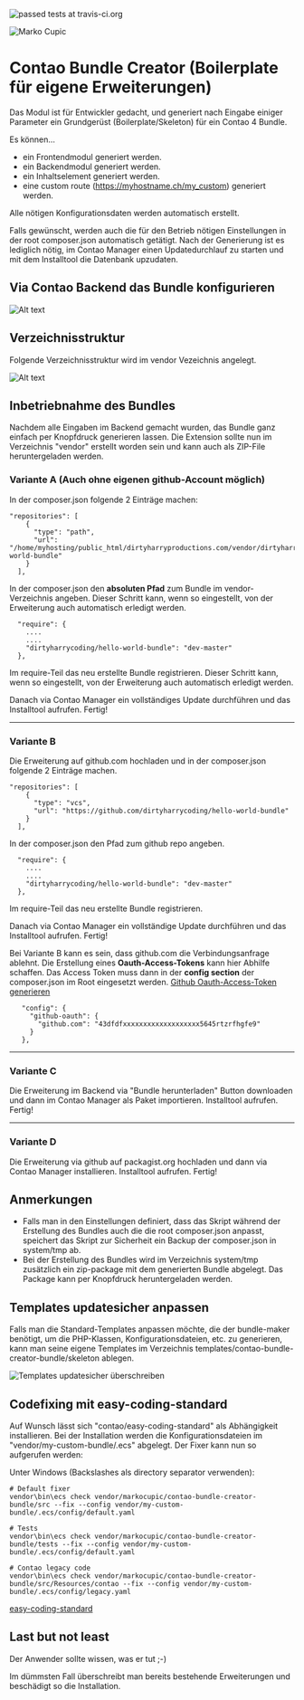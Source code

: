![passed tests at travis-ci.org](https://travis-ci.org/markocupic/contao-bundle-creator-bundle.svg?branch=master "")


![Marko Cupic](src/Resources/docs/logo.png?raw=true "Marko Cupic")


# Contao Bundle Creator (Boilerplate für eigene Erweiterungen)

Das Modul ist für Entwickler gedacht, und generiert nach Eingabe einiger Parameter ein Grundgerüst (Boilerplate/Skeleton) für ein Contao 4 Bundle. 

Es können...
- ein Frontendmodul generiert werden.
- ein Backendmodul generiert werden.
- ein Inhaltselement generiert werden. 
- eine custom route (https://myhostname.ch/my_custom) generiert werden.

Alle nötigen Konfigurationsdaten werden automatisch erstellt.

Falls gewünscht, werden auch die für den Betrieb nötigen Einstellungen in der root composer.json automatisch getätigt. 
Nach der Generierung ist es lediglich nötig, im Contao Manager einen Updatedurchlauf zu starten und mit dem Installtool die Datenbank upzudaten.


## Via Contao Backend das Bundle konfigurieren

![Alt text](src/Resources/docs/backend.png?raw=true "Backend")


## Verzeichnisstruktur
Folgende Verzeichnisstruktur wird im vendor Vezeichnis angelegt.

![Alt text](src/Resources/docs/file-tree.png?raw=true "Verzeichnisstruktur")


## Inbetriebnahme des Bundles
Nachdem alle Eingaben im Backend gemacht wurden, das Bundle ganz einfach per Knopfdruck generieren lassen. 
Die Extension sollte nun im Verzeichnis "vendor" erstellt worden sein und kann auch als ZIP-File heruntergeladen werden.

### Variante A (Auch ohne eigenen github-Account möglich)
In der composer.json folgende 2 Einträge machen:
```
"repositories": [
    {
      "type": "path",
      "url": "/home/myhosting/public_html/dirtyharryproductions.com/vendor/dirtyharrycoding/hello-world-bundle"
    }
  ],
```
In der composer.json den **absoluten Pfad** zum Bundle im vendor-Verzeichnis angeben. 
Dieser Schritt kann, wenn so eingestellt, von der Erweiterung auch automatisch erledigt werden.
```
  "require": {
    ....
    ....
    "dirtyharrycoding/hello-world-bundle": "dev-master"
  },
```
Im require-Teil das neu erstellte Bundle registrieren. 
Dieser Schritt kann, wenn so eingestellt, von der Erweiterung auch automatisch erledigt werden.

Danach via Contao Manager ein vollständiges Update durchführen und das Installtool aufrufen. Fertig!

___

### Variante B
Die Erweiterung auf github.com hochladen und in der composer.json folgende 2 Einträge machen.
```
"repositories": [
    {
      "type": "vcs",
      "url": "https://github.com/dirtyharrycoding/hello-world-bundle"
    }
  ],
```
In der composer.json den Pfad zum github repo angeben.
```
  "require": {
    ....
    ....
    "dirtyharrycoding/hello-world-bundle": "dev-master"
  },
```
Im require-Teil das neu erstellte Bundle registrieren. 

Danach via Contao Manager ein vollständige Update durchführen und das Installtool aufrufen. Fertig!

Bei Variante B kann es sein, dass github.com die Verbindungsanfrage ablehnt. 
Die Erstellung eines **Oauth-Access-Tokens** kann hier Abhilfe schaffen.
Das Access Token muss dann in der **config section** der composer.json im Root eingesetzt werden. 
[Github Oauth-Access-Token generieren](https://docs.github.com/en/github/authenticating-to-github/creating-a-personal-access-token)
```
   "config": {
     "github-oauth": {
       "github.com": "43dfdfxxxxxxxxxxxxxxxxxxx5645rtzrfhgfe9"
     }
   },
```

___

### Variante C
Die Erweiterung im Backend via "Bundle herunterladen" Button downloaden und dann im Contao Manager als Paket importieren.
Installtool aufrufen. Fertig!

___

### Variante D
Die Erweiterung via github auf packagist.org hochladen und dann via Contao Manager installieren.
Installtool aufrufen. Fertig!

## Anmerkungen
* Falls man in den Einstellungen definiert, dass das Skript während der Erstellung des Bundles auch die die root composer.json anpasst, speichert das Skript zur Sicherheit ein Backup der composer.json in system/tmp ab.
* Bei der Erstellung des Bundles wird im Verzeichnis system/tmp zusätzlich ein zip-package mit dem generierten Bundle abgelegt. Das Package kann per Knopfdruck heruntergeladen werden.

## Templates updatesicher anpassen
Falls man die Standard-Templates anpassen möchte, die der bundle-maker benötigt, um die PHP-Klassen, Konfigurationsdateien, etc. zu generieren, 
kann man seine eigene Templates im Verzeichnis templates/contao-bundle-creator-bundle/skeleton ablegen.

![Templates updatesicher überschreiben](src/Resources/docs/custom-templates.png?raw=true "Templates updatesicher überschreiben")

## Codefixing mit easy-coding-standard
Auf Wunsch lässt sich "contao/easy-coding-standard" als Abhängigkeit installieren. Bei der Installation werden die Konfigurationsdateien im "vendor/my-custom-bundle/.ecs" abgelegt. Der Fixer kann nun so aufgerufen werden:

Unter Windows (Backslashes als directory separator verwenden):

```
# Default fixer
vendor\bin\ecs check vendor/markocupic/contao-bundle-creator-bundle/src --fix --config vendor/my-custom-bundle/.ecs/config/default.yaml

# Tests
vendor\bin\ecs check vendor/markocupic/contao-bundle-creator-bundle/tests --fix --config vendor/my-custom-bundle/.ecs/config/default.yaml

# Contao legacy code
vendor\bin\ecs check vendor/markocupic/contao-bundle-creator-bundle/src/Resources/contao --fix --config vendor/my-custom-bundle/.ecs/config/legacy.yaml

```
[easy-coding-standard](https://github.com/symplify/easy-coding-standard)

## Last but not least
Der Anwender sollte wissen, was er tut ;-)

Im dümmsten Fall überschreibt man bereits bestehende Erweiterungen und beschädigt so die Installation.
